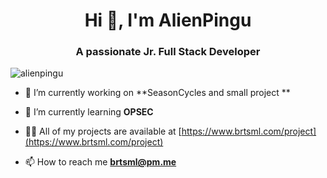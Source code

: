 <h1 align="center">Hi 👋, I'm AlienPingu</h1>
<h3 align="center">A passionate Jr. Full Stack Developer</h3>

<p align="left"> <img src="https://komarev.com/ghpvc/?username=alienpingu" alt="alienpingu" /> </p>

- 🔭 I’m currently working on **SeasonCycles and small project **

- 🌱 I’m currently learning **OPSEC**

- 👨‍💻 All of my projects are available at [https://www.brtsml.com/project](https://www.brtsml.com/project)

- 📫 How to reach me **brtsml@pm.me**




